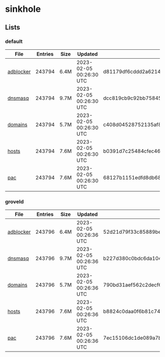 # sinkhole

## Lists

### default

|File|Entries|Size|Updated|Hash|
|-|-|-|-|-|
|[adblocker](https://raw.githubusercontent.com/groveld/sinkhole/lists/default/adblocker.txt)|243794|6.4M|2023-02-05 00:26:30 UTC|d81179df6cddd2a62141c2ffabf1a80fc0a3554251b8a2dab8a27f6a62accaab|
|[dnsmasq](https://raw.githubusercontent.com/groveld/sinkhole/lists/default/dnsmasq.txt)|243794|9.7M|2023-02-05 00:26:30 UTC|dcc819cb9c92bb758458e08a2d5de1acf719a0e0a191479236d0237c7e3c1516|
|[domains](https://raw.githubusercontent.com/groveld/sinkhole/lists/default/domains.txt)|243794|5.7M|2023-02-05 00:26:30 UTC|c408d04528752135af8aedfa15e7b1a1e17cd813d9ddc21975aedda3e80cdc73|
|[hosts](https://raw.githubusercontent.com/groveld/sinkhole/lists/default/hosts.txt)|243794|7.6M|2023-02-05 00:26:30 UTC|b0391d7c25484cfec46a7159aab6f948b55e3a672aa5a11a159e8ad994e30ca4|
|[pac](https://raw.githubusercontent.com/groveld/sinkhole/lists/default/pac.txt)|243794|7.6M|2023-02-05 00:26:30 UTC|68127b1151edfd8db6810a4881545482beb14955cb0d9154fcdcf6d731a79e66|

### groveld

|File|Entries|Size|Updated|Hash|
|-|-|-|-|-|
|[adblocker](https://raw.githubusercontent.com/groveld/sinkhole/lists/groveld/adblocker.txt)|243796|6.4M|2023-02-05 00:26:36 UTC|52d21d79f33c85889be6225656c9986c2a6039d4cb82faa61ea0f5c678205b2e|
|[dnsmasq](https://raw.githubusercontent.com/groveld/sinkhole/lists/groveld/dnsmasq.txt)|243796|9.7M|2023-02-05 00:26:36 UTC|b227d380c0bdc6da104f454609fb211fea026cb1b0bcc2c2be51745f6494f861|
|[domains](https://raw.githubusercontent.com/groveld/sinkhole/lists/groveld/domains.txt)|243796|5.7M|2023-02-05 00:26:36 UTC|790bd31aef562c2decf6df9891a94775dda5c35defc402be3f8aebd8ee426e97|
|[hosts](https://raw.githubusercontent.com/groveld/sinkhole/lists/groveld/hosts.txt)|243796|7.6M|2023-02-05 00:26:36 UTC|b8824c0daa0f6b81c749ebeb929aeb6ea090da921ec2ebecb7d4b9f258d0bd9a|
|[pac](https://raw.githubusercontent.com/groveld/sinkhole/lists/groveld/pac.txt)|243796|7.6M|2023-02-05 00:26:36 UTC|7ec15106dc1de089a7bc721dcb482aacf689e4c41cd1585f3762b34646f9c858|
